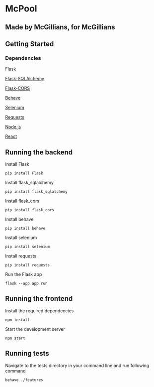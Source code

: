 # McPool

## Made by McGillians, for McGillians


## Getting Started

### Dependencies

[Flask](https://flask.palletsprojects.com/en/2.1.x/)

[Flask-SQLAlchemy](https://flask-sqlalchemy.palletsprojects.com/en/3.0/)

[Flask-CORS](https://flask-cors.readthedocs.io/en/latest/)

[Behave](https://behave.readthedocs.io/en/latest/)

[Selenium](https://www.selenium.dev/)

[Requests](https://docs.python-requests.org/en/latest/)

[Node.js](https://nodejs.org/en/)

[React](https://reactjs.org/)




## Running the backend

Install Flask

    pip install Flask
    
Install flask_sqlalchemy

    pip install flask_sqlalchemy
    
Install flask_cors

    pip install flask_cors


Install behave

    pip install behave


Install selenium

    pip install selenium


Install requests

    pip install requests


Run the Flask app

    flask --app app run



## Running the frontend

Install the required dependencies

    npm install


Start the development server

    npm start
    
    


## Running tests

Navigate to the tests directory in your command line and run following command

    behave ./features